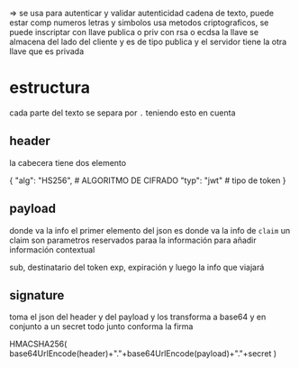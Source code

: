 => se usa para autenticar y validar autenticidad 
cadena de texto, puede estar comp numeros letras y simbolos
usa metodos criptograficos, se puede inscriptar con llave publica o priv
con rsa o ecdsa la llave se almacena del lado del cliente y es de tipo publica y el servidor tiene la otra llave que es privada 


# estructura

cada parte del texto se separa por ``.``
teniendo esto en cuenta

## header

la cabecera tiene dos elemento

{
    "alg": "HS256",  # ALGORITMO DE CIFRADO
    "typ": "jwt" # tipo de token
}

## payload

donde va la info
el primer elemento del json es donde va la info de ``claim`` un claim
son parametros reservados paraa la información para añadir información contextual

sub, destinatario del token
exp, expiración
y luego la info que viajará

## signature 

toma el json del header y del payload y los transforma a base64 y en conjunto a un secret todo junto conforma la firma 

HMACSHA256(
    base64UrlEncode(header)+"."+base64UrlEncode(payload)+"."+secret
)